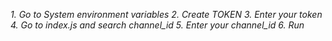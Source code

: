 *1. Go to System environment variables
2. Create TOKEN 
3. Enter your token 
4. Go to index.js and search channel_id
5. Enter your channel_id
6. Run*
